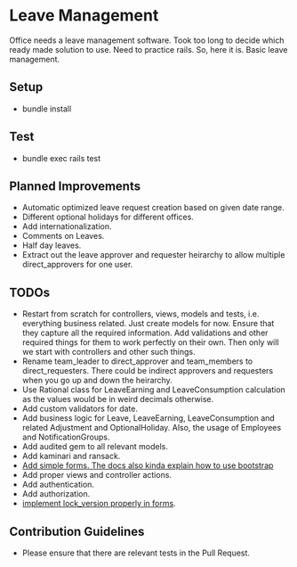 # Leave Management

Office needs a leave management software. Took too long to decide which ready made solution to use. Need to practice rails. So, here it is. Basic leave management.

## Setup
* bundle install

## Test
* bundle exec rails test

## Planned Improvements
* Automatic optimized leave request creation based on given date range.
* Different optional holidays for different offices.
* Add internationalization.
* Comments on Leaves.
* Half day leaves.
* Extract out the leave approver and requester heirarchy to allow multiple direct_approvers for one user.

## TODOs
* Restart from scratch for controllers, views, models and tests, i.e. everything business related. Just create models for now. Ensure that they capture all the required information. Add validations and other required things for them to work perfectly on their own. Then only will we start with controllers and other such things.
* Rename team_leader to direct_approver and team_members to direct_requesters. There could be indirect approvers and requesters when you go up and down the heirarchy.
* Use Rational class for LeaveEarning and LeaveConsumption calculation as the values would be in weird decimals otherwise.
* Add custom validators for date.
* Add business logic for Leave, LeaveEarning, LeaveConsumption and related Adjustment and OptionalHoliday. Also, the usage of Employees and NotificationGroups.
* Add audited gem to all relevant models.
* Add kaminari and ransack.
* [Add simple forms. The docs also kinda explain how to use bootstrap](https://github.com/plataformatec/simple_form)
* Add proper views and controller actions.
* Add authentication.
* Add authorization.
* [implement lock_version properly in forms](https://www.engineyard.com/blog/a-guide-to-optimistic-locking).

## Contribution Guidelines
* Please ensure that there are relevant tests in the Pull Request.
